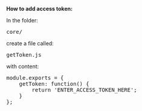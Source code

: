 **How to add access token:**

In the folder:
<pre>core/</pre>

create a file called:
<pre>getToken.js</pre>

with content:
<pre>
module.exports = {
    getToken: function() {
        return 'ENTER_ACCESS_TOKEN_HERE';
    }
};
</pre>

